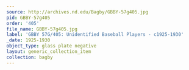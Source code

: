 ```yaml
---
source: http://archives.nd.edu/Bagby/GBBY-57g405.jpg
pid: GBBY-57g405
order: '405'
file_name: GBBY-57g405.jpg
label: 'GBBY 57G/405: Unidentified Baseball Players - c1925-1930'
_date: 1925-1930
object_type: glass plate negative
layout: generic_collection_item
collection: bagby
---
```

